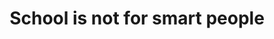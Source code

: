 ---
pid: llg106
title: School is not for smart people
location_transcription: UPenn
coordinates: "[-75.194249863906, 39.95199035829]"
zipcode: '19072'
gen_neighborhood: 
neighborhood: Narberth
outside_phl: 'Narberth PA '
age: '17'
age_range: 13-19
instagram: 
image_file_name: llg_106.jpg
proposal_transcription: 
topic: Education,Pop Culture,Technology
topic_summary: 0, 0, 0
type: Sculpture Statue
keywords_other: rick and morty, adult swim, cartoon network, animation, cartoons,
  get shwifty
credit: "#nomagicjustscience"
image_labels: 
twitter: 
facebook: 
permalink: "/monuments/llg106/"
layout: item-page
---